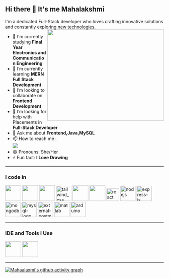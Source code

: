 ## Hi there 👋 It's me Mahalakshmi

I'm a dedicated Full-Stack developer who loves crafting innovative solutions and constantly exploring new technologies.
<img align="right" width="370" height="290" src="https://cdn.dribbble.com/users/2704414/screenshots/7466903/media/b08ab576316bd4582fef189f471cd9e5.gif">
- 🔭 I'm currently studying **Final Year Electronics and Communication Engineering**                                                 
- 🌱 I’m currently learning **MERN Full Stack Development**
- 👯 I’m looking to collaborate on **Frontend Development**
- 🤔 I’m looking for help with Placements in **Full-Stack Developer**
- 💬 Ask me about **Frontend,Java,MySQL**
- 📫 How to reach me :
<br /> [<img src="https://img.shields.io/badge/LinkedIn-0077B5?style=for-the-badge&logo=linkedin&logoColor=white" />](www.linkedin.com/in/maha0827)
- 😄 Pronouns: She/Her
- ⚡ Fun fact: **I Love Drawing**

---

### I code in
<img height="50" width="50" src="https://img.icons8.com/color/48/000000/java-coffee-cup-logo.png" /> <img height="50" width="50" src="https://img.icons8.com/color/48/000000/html-5.png" /> <img height="50" width="50" src="https://img.icons8.com/color/48/000000/css3.png" /> <img width="48" height="48" src="https://img.icons8.com/color/48/tailwind_css.png" alt="tailwind_css"/> <img height="50" width="50" src="https://img.icons8.com/color/48/000000/bootstrap.png" />
<img height="50" width="50" src="https://img.icons8.com/color/48/000000/javascript.png"/> <img width="40" height="40" src="https://img.icons8.com/officel/40/react.png" alt="react"/> <img width="48" height="48" src="https://img.icons8.com/color/48/nodejs.png" alt="nodejs"/> <img width="48" height="48" src="https://img.icons8.com/color/48/express-js.png" alt="express-js"/> <img width="48" height="48" src="https://img.icons8.com/color/48/mongodb.png" alt="mongodb"/> <img width="48" height="48" src="https://img.icons8.com/fluency/48/mysql-logo.png" alt="mysql-logo"/> <img width="48" height="48" src="https://img.icons8.com/external-tal-revivo-color-tal-revivo/48/external-postman-is-the-only-complete-api-development-environment-logo-color-tal-revivo.png" alt="external-postman-is-the-only-complete-api-development-environment-logo-color-tal-revivo"/> <img width="48" height="48" src="https://img.icons8.com/fluency/48/matlab.png" alt="matlab"/> <img width="48" height="48" src="https://img.icons8.com/color/48/arduino.png" alt="arduino"/>

---

### IDE and Tools I Use
<img height="50" width="50" src="https://img.icons8.com/color/48/000000/visual-studio-code-2019.png"/>  <img height="50" width="50" src="https://img.icons8.com/color/50/000000/git.png"/> 

---

[![Mahaalaxmi's github activity graph](https://github-readme-activity-graph.vercel.app/graph?username=mahaalaxmi&bg_color=0b0a0a&color=f7f7f7&line=69e13d&point=fcf8f8&area=true&hide_border=true)](https://github.com/ashutosh00710/github-readme-activity-graph)

